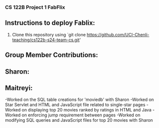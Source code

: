 ### CS 122B Project 1 FabFlix


## Instructions to deploy Fablix: 
1. Clone this repository using `git clone https://github.com/UCI-Chenli-teaching/cs122b-s24-team-cs.git'


## Group Member Contributions: 

## Sharon:


## Maitreyi:

-Worked on the SQL table creations for 'moviedb' with Sharon
-Worked on Star Servlet and HTML and JavaScript file related to single-star pages
-Worked on displaying top 20 movies ranked by ratings in HTML and Java 
-Worked on enforcing jump requirement between pages
-Worked on modifying SQL queries and JavaScript files for top 20 movies with Sharon
